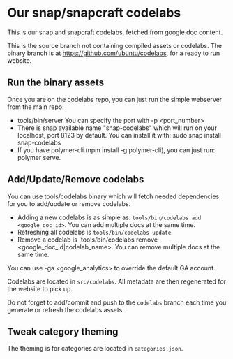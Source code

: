# Our snap/snapcraft codelabs

This is our snap and snapcraft codelabs, fetched from google doc
content.

This is the source branch not containing compiled assets or codelabs.
The binary branch is at https://github.com/ubuntu/codelabs, for
a ready to run website.

## Run the binary assets

Once you are on the codelabs repo, you can just run the simple webserver
from the main repo:

 * tools/bin/server
   You can specify the port with -p <port_number>
 * There is snap available name "snap-codelabs" which will run on your localhost,
   port 8123 by default. You can install it with: sudo snap install snap-codelabs
 * If you have polymer-cli (npm install -g polymer-cli), you can just run: polymer serve.

## Add/Update/Remove codelabs

You can use tools/codelabs binary which will fetch needed dependencies for you to
add/update or remove codelabs.

 * Adding a new codelabs is as simple as: `tools/bin/codelabs add <google_doc_id>`.
You can add multiple docs at the same time.
 * Refreshing all codelabs is `tools/bin/codelabs update`
 * Remove a codelab is `tools/bin/codelabs remove <google_doc_id|codelab_name>.
You can remove multiple docs at the same time.

You can use -ga <google_analytics> to override the default GA account.

Codelabs are located in `src/codelabs`. All metadata are then regenerated for the website
to pick up.

Do not forget to add/commit and push to the `codelabs` branch each time you
generate or refresh the codelabs assets.

## Tweak category theming

The theming is for categories are located in `categories.json`.


